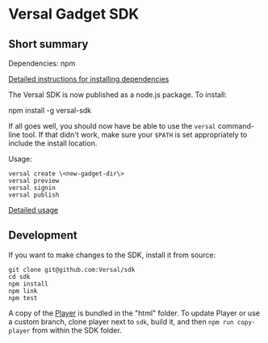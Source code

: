# Versal Gadget SDK

## Short summary

Dependencies: npm

[Detailed instructions for installing dependencies](./INSTALL.md)

The Versal SDK is now published as a node.js package. To install:

  npm install -g versal-sdk

If all goes well, you should now have be able to use the `versal` command-line
tool.  If that didn't work, make sure your `$PATH` is set appropriately to
include the install location.

Usage:

	versal create \<new-gadget-dir\>
	versal preview
	versal signin
	versal publish

[Detailed usage](./USAGE.md)

## Development

If you want to make changes to the SDK, install it from source:

    git clone git@github.com:Versal/sdk
    cd sdk
    npm install
    npm link
    npm test

A copy of the [Player](/Versal/player) is bundled in the "html" folder. To
update Player or use a custom branch, clone player next to `sdk`, build it,
and then `npm run copy-player` from within the SDK folder.
